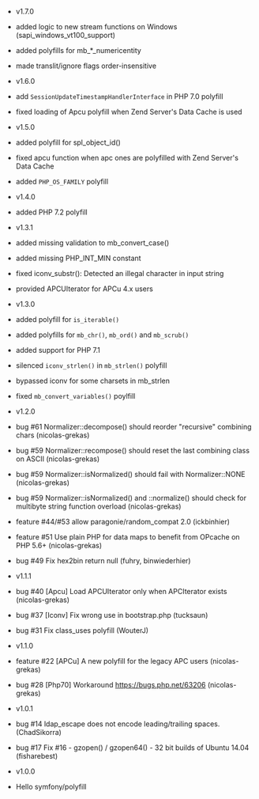 * v1.7.0

 * added logic to new stream functions on Windows (sapi_windows_vt100_support)
 * added polyfills for mb_*_numericentity
 * made translit/ignore flags order-insensitive

* v1.6.0

 * add `SessionUpdateTimestampHandlerInterface` in PHP 7.0 polyfill
 * fixed loading of Apcu polyfill when Zend Server's Data Cache is used

* v1.5.0

 * added polyfill for spl_object_id()
 * fixed apcu function when apc ones are polyfilled with Zend Server's Data Cache
 * added `PHP_OS_FAMILY` polyfill

* v1.4.0

 * added PHP 7.2 polyfill

* v1.3.1

 * added missing validation to mb_convert_case()
 * added missing PHP_INT_MIN constant
 * fixed iconv_substr(): Detected an illegal character in input string
 * provided APCUIterator for APCu 4.x users

* v1.3.0

 * added polyfill for `is_iterable()`
 * added polyfills for `mb_chr()`, `mb_ord()` and `mb_scrub()`
 * added support for PHP 7.1
 * silenced `iconv_strlen()` in `mb_strlen()` polyfill
 * bypassed iconv for some charsets in mb_strlen
 * fixed `mb_convert_variables()` poylfill

* v1.2.0

 * bug #61 Normalizer::decompose() should reorder "recursive" combining chars (nicolas-grekas)
 * bug #59 Normalizer::recompose() should reset the last combining class on ASCII (nicolas-grekas)
 * bug #59 Normalizer::isNormalized() should fail with Normalizer::NONE (nicolas-grekas)
 * bug #59 Normalizer::isNormalized() and ::normalize() should check for multibyte string function overload (nicolas-grekas)
 * feature #44/#53 allow paragonie/random_compat 2.0 (ickbinhier)
 * feature #51 Use plain PHP for data maps to benefit from OPcache on PHP 5.6+ (nicolas-grekas)
 * bug #49 Fix hex2bin return null (fuhry, binwiederhier)

* v1.1.1

 * bug #40 [Apcu] Load APCUIterator only when APCIterator exists (nicolas-grekas)
 * bug #37 [Iconv] Fix wrong use in bootstrap.php (tucksaun)
 * bug #31 Fix class_uses polyfill (WouterJ)

* v1.1.0

 * feature #22 [APCu] A new polyfill for the legacy APC users (nicolas-grekas)
 * bug #28 [Php70] Workaround https://bugs.php.net/63206 (nicolas-grekas)

* v1.0.1

 * bug #14 ldap_escape does not encode leading/trailing spaces. (ChadSikorra)
 * bug #17 Fix #16 - gzopen() / gzopen64() - 32 bit builds of Ubuntu 14.04 (fisharebest)

* v1.0.0

 * Hello symfony/polyfill

